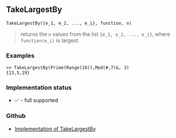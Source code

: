 ## TakeLargestBy

```
TakeLargestBy({e_1, e_2, ..., e_i}, function, n) 
```

> returns the `n` values from the list `{e_1, e_2, ..., e_i}`, where `function(e_i)` is largest.

### Examples

```
>> TakeLargestBy(Prime(Range(10)),Mod(#,7)&, 3) 
{13,5,19}
```






### Implementation status

* &#x2705; - full supported

### Github

* [Implementation of TakeLargestBy](https://github.com/axkr/symja_android_library/blob/master/symja_android_library/matheclipse-core/src/main/java/org/matheclipse/core/builtin/ListFunctions.java#L7578) 
